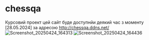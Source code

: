 # chessqa
Курсовий проект
цей сайт буде доступнйи деякий час з моменту [28.05.2024] за адресою http://chessqa.ddns.net/
![Screenshot_20250424_164313](https://github.com/user-attachments/assets/9ec0ffd4-f57f-4a17-9012-952ba69e84db)
![Screenshot_20250424_164436](https://github.com/user-attachments/assets/174898d0-b0e8-4d5d-a39c-3bb564de9bb7)

